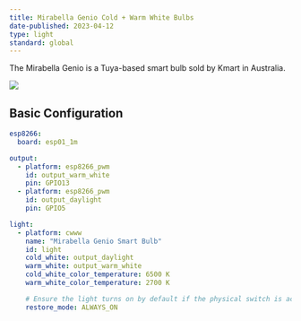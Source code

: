 ```yaml
---
title: Mirabella Genio Cold + Warm White Bulbs
date-published: 2023-04-12
type: light
standard: global
---
```


The Mirabella Genio is a Tuya-based smart bulb sold by Kmart in
Australia.

![](/mirabella-genio-b22-rgbw.jpg)

## Basic Configuration

``` yaml
esp8266:
  board: esp01_1m

output:
  - platform: esp8266_pwm
    id: output_warm_white
    pin: GPIO13
  - platform: esp8266_pwm
    id: output_daylight
    pin: GPIO5

light:
  - platform: cwww
    name: "Mirabella Genio Smart Bulb"
    id: light
    cold_white: output_daylight
    warm_white: output_warm_white
    cold_white_color_temperature: 6500 K
    warm_white_color_temperature: 2700 K

    # Ensure the light turns on by default if the physical switch is actuated.
    restore_mode: ALWAYS_ON
```